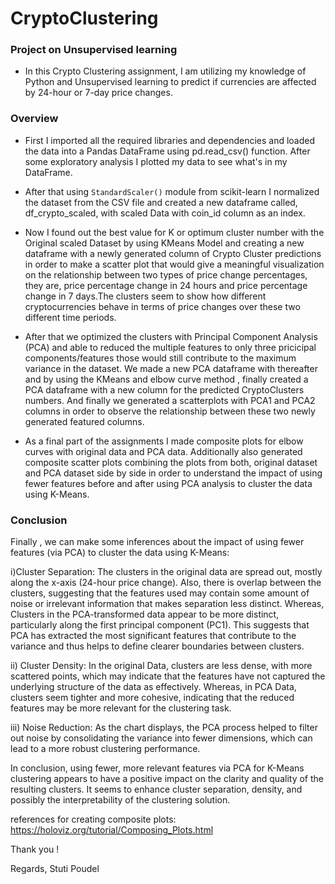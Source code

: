 # CryptoClustering

### Project on Unsupervised learning
- In this Crypto Clustering assignment, I am utilizing my knowledge of Python and Unsupervised learning to predict if currencies are affected by 24-hour or 7-day price changes.

### Overview

- First I imported all the required libraries and dependencies and loaded the data into a Pandas DataFrame using pd.read_csv() function. After some exploratory analysis I plotted my data to see what's in my DataFrame.

- After that using `StandardScaler()` module from scikit-learn I normalized the dataset from the CSV file and created a new dataframe called, df_crypto_scaled, with scaled Data with coin_id column as an index.

- Now I found out the best value for K or optimum cluster number with the Original scaled Dataset by using KMeans Model and creating a new dataframe with a newly generated column of Crypto Cluster predictions in order to make a scatter plot that would give a meaningful visualization on the relationship between two types of price change percentages, they are, price percentage change in 24 hours and price percentage change in 7 days.The clusters seem to show how different cryptocurrencies behave in terms of price changes over these two different time periods.

- After that we optimized the clusters with Principal Component Analysis (PCA) and able to reduced the multiple features to only three pricicipal components/features those would still contribute to the maximum variance in the dataset. We made a new PCA dataframe with thereafter and by using the KMeans and elbow curve method , finally created a PCA dataframe with a new column for the predicted CryptoClusters numbers. And finally we generated a scatterplots with PCA1 and PCA2 columns in order to observe the relationship between these two newly generated featured columns.
- As a final part of the assignments I made composite plots for elbow curves with original data and PCA data. Additionally also generated composite scatter plots combining the plots from both, original dataset and PCA dataset side by side in order to understand the impact of using fewer features before and after using PCA analysis to cluster the data using K-Means. 

### Conclusion
Finally , we can make some inferences about the impact of using fewer features (via PCA) to cluster the data using K-Means:

i)Cluster Separation: The clusters in the original data are spread out, mostly along the x-axis (24-hour price change). Also, there is overlap between the clusters, suggesting that the features used may contain some amount of noise or irrelevant information that makes separation less distinct. Whereas, Clusters in the PCA-transformed data appear to be more distinct, particularly along the first principal component (PC1). This suggests that PCA has extracted the most significant features that contribute to the variance and thus helps to define clearer boundaries between clusters.

ii) Cluster Density: In the original Data, clusters are less dense, with more scattered points, which may indicate that the features have not captured the underlying structure of the data as effectively. Whereas, in PCA Data, clusters seem tighter and more cohesive, indicating that the reduced features may be more relevant for the clustering task.

iii) Noise Reduction: As the chart displays, the PCA process helped to filter out noise by consolidating the variance into fewer dimensions, which can lead to a more robust clustering performance.

In conclusion, using fewer, more relevant features via PCA for K-Means clustering appears to have a positive impact on the clarity and quality of the resulting clusters. It seems to enhance cluster separation, density, and possibly the interpretability of the clustering solution.

references for creating composite plots:
https://holoviz.org/tutorial/Composing_Plots.html

Thank you !

Regards,
Stuti Poudel
